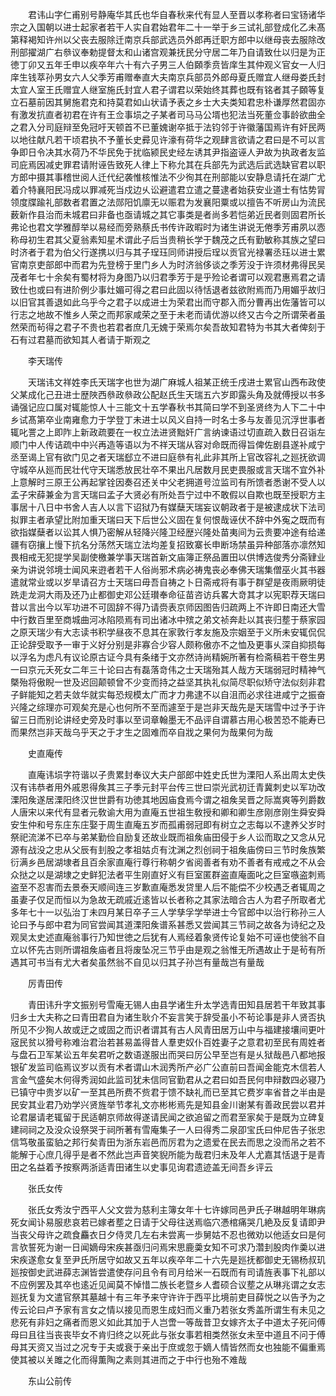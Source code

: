 <!-- { "loadSidebar": true } -->
　　君讳山字仁甫别号静庵华其氏也华自春秋来代有显人至晋以孝称者曰宝钖诸华宗之入国朝以进士起家者若干人实自君始君年二十一举于乡三试礼部登成化乙未髙第释褐知许州以父丧去服除迁南京兵部武选员外郎再迁职方郎中以继母丧去服除改刑部擢湖广右叅议奉勅提督太和山诸宫观兼抚民分守居二年乃自请致仕以归是为正徳丁卯又五年壬申以疾卒年六十有六子男三人伯頥季贲皆庠生其仲观义官女一人归庠生钱萃孙男女六人父季芳甫赠奉直大夫南京兵部员外郎母夏氏赠宜人继母娄氏封太宜人室王氏赠宜人继室施氏封宜人君子谓君以荣始终其葬也既有铭者其子頥等复立石墓前因其舅施君克和持莫君如山状请予表之乡士大夫类知君忠朴谦厚然君固亦有激发抗直者初君在许有王佥事埙之子某者司马马公壻也犯法当死董佥事龄欲曲全之君入分司庭辩至免冠吁天顿首不已董媿谢卒抵于法钧邻于许徽藩国焉许有奸民两以地往献凡若干顷君执不予董长史彛见许濠有荷华之观肆言欲请之君曰是不可以言争即日令决其水荷乃不华民免于扰临颍民史经左诱其尹指盗诬人尹故为执政者友监司庇焉因减史罪君请附诬告致死人律上下称允其在兵部先为武选后武选缺官君以职方郎中摄其事稽世阅人迁代纪袭惟核惟法不少徇其在刑部能以安静息请托在湖广尤着介特襄阳民冯成以罪减死当戍边乆讼避遣君立遣之蔓逮者始获安业道士有怙势冐领度牒踰礼部数者君置之法郧阳饥廪无以赈君为发襄阳粟或以擅告不听房山为流民薮新作县治而未城君曰非备也亟请城之其它事类是者尚多若恺弟近民者则固君所长弗论也君文学雅醇举以易经而旁熟蔡氏书传许政暇时为诸生讲说无倦季芳甫夙以悫称母初生君其父夏翁素知星术谓此子后当贵稍长学于魏茂之氏有勤敏称其族之望曰时济者于君为伯父行遂携以归与其子珵珏同师讲授后珵以贡官光禄署丞珏以进士累官南京吏部郎中而君为先登榜于里门乡人为时济翁侈谈之季芳没于许须材弗得民吴茂者年七十余矣有蜀材将为身图乃以归君季芳于是乎殓论者谓可以观君惠焉君之请致仕也或曰有进阶例少事灶媚可得之君曰此固以待恬退者兹欲附焉而乃用媚乎故归以旧官其善退如此乌乎今之君子以成进士为荣君出而守郡入而分曹再出佐藩皆可以行志之地故不惟乡人荣之而邦家咸荣之至于未老而请优游以终又古今之所谓荣者虽然荣而茍得之君子不贵也若君者庶几无媿于荣焉尔矣吾故知君特为书其大者俾刻于石有过君墓而欲知其人者请于斯观之

　　李天瑞传

　　天瑞讳文祥姓李氏天瑞字也世为湖广麻城人祖某正统壬戌进士累官山西布政使父某成化己丑进士歴陜西叅政叅政公配赵氏生天瑞五六岁即露头角及就傅授以书多诵强记应口属对辄能惊人十三能文十五学春秋书其简曰学不到圣贤终为人下二十中乡试髙第卒业南雍愈力于学登丁未进士以风义自持一时名士多与友善见沉浮世事者辄叱詈之上即阼上新政疏要在一权立法进贤黜奸广言纳谏语过切直疏入数日召诣左顺门中人传诘疏中中兴再造等语以为不祥天瑞从容对命既而得旨俾佐剧县遂补咸宁丞至谒上官有欲门见之者天瑞郄立不进曰庭叅有礼此非其所上官改容礼之廵抚欲调守城卒从廵而民壮代守天瑞悉放民壮卒不果出凡居数月民吏畏服或言天瑞不宜外补上意解时三原王公再起掌铨因奏召还关中父老拥道号泣监司有所馈者悉谢不受人以孟子宋薛兼金为言天瑞曰孟子大贤必有所处吾宁过中不敢假以自欺也既至授职方主事居十八日中书舍人吉人以言下诏狱乃有媒蘖天瑞妄议朝政者于是被逮成状下法司拟罪主者承望比附加重天瑞曰天下后世公义固在复何恨哉诬伏不辞中外寃之既而有欲指媒蘖者以讼其人惧乃密解从轻降兴隆卫经歴兴隆处苗夷间为云贵要冲途有给递疆有窃攘上慢下抗名分荡然天瑞立法均差复招致寨长申断场禁虽异种部落亦凛然知畏相戒无犯提学吴副使檄兼学事天瑞首新文庙簿正祭品置田以供博选俊秀分斋肄业亲为讲说邻境士闻风来逰者若干人俗尚邪术病必祷鬼丧必奉佛天瑞集僧巫火其书器遣就常业或以岁旱请召方士天瑞曰毋吾自祷之卜日斋戒将有事于群望是夜雨厥明徒跣走龙洞大雨及还乃止都御史邓公廷瓉奉命征苗咨访兵畧大竒其才以宪职荐天瑞曰昔以言出今以军功进不可固辞不得乃请赍表京师因图告归疏两上不许即日南还大雪中行数百里至商城曲河冰陷陨焉有司出诸冰中殡之弟文祯奔赴以其丧归塟于蔡家园之原天瑞少有大志读书积学昼夜不息其在家敦行孝友施及宗姻至于义所未安辄侃侃正论辞受取予一审于义好分别是非寡合少容人颇称傲亦不之恤及更事乆深自抑损每以浮名为虑凡有议论原古证今具有条绪于文亦然诗尚精婉所著有检斋稿若干卷生男一曰京元夭死女二年三十论曰古有磊落竒伟之士天瑞殆其人哉方天瑞弱冠时精神气槩殆将傲睨一世及迟回颠顿曾不少变而持之益坚其执礼似简尽职似矫守法似刻非君子鲜能知之若夫敛华就实每恐规模太广而才力弗逮不以自沮而必求往进咸宁之振奋兴隆之综理亦可观矣充是心也何所不至而遽至于是岂非天哉先是天瑞雪中过予于许留三日而别论讲经史旁及时事以至词章翰墨无不品评自谓慕古用心极苦恐不能寿已而果然岂非天哉乌乎天之于才生之固难而卒自戕之果何为哉果何为哉

　　史直庵传

　　直庵讳埙字符谐以子贵累封奉议大夫户部郎中姓史氏世为溧阳人系出周太史佚汉有讳恭者用外戚恩得矦其三子季元封平台传三世曰崇光武初迁青冀刺史以军功改溧阳矦遂居溧阳终汉世世爵有功徳其地因庙食焉今谓之祖矦吴晋之际嵩爽等列爵数人唐宋以来代有显者元敎谕大用为直庵五世祖生敎授和卿和卿生彦刚彦刚生舜安舜安生仲和号东庄东庄娶于周生直庵五岁而孤甫弱冠即有树立之志每以不逮养父岁时祭祀流涕不已卒与弟某勤俭自励复还故业既而祖矦庙田侵于乡人讼而取之又念从兄源有战没之忠从父辰有刲股之孝祖姑贞有沈渊之烈创祠于祖矦庙傍曰三节时矦族繁衍满乡邑居湖埭者且百余家直庵行尊行称朝夕省阅善者有劝不善者有戒戒之不从会众挞之以是湖埭之史鲜犯法者平生刚直好义有巨室匿群盗直庵面叱之巨室嗾盗刺焉盗至不忍害而去景泰天顺间连三岁歉直庵悉发贷里人后不能偿不少校遇乏者辄周之虽妻子仅足而恒以为急故无疏戚近逺皆以长者称之其家法暗合古人为君子所取者尤多年七十一以弘治丁未四月某日卒子三人学孳孚学举进士今官郎中以治行称孙三人论曰予与郎中君为同官尝闻其道溧阳矦谱系甚悉又尝闻其三节祠之故各为诗纪之及观吴太史述直庵翁事行乃知世徳之后犹有人焉经着象贤传论复始不可诬也使翁不自立以怀先古则所谓祖矦庙者且将废坠况三节乎由是观之翁惟无所遇故止于是茍有所遇其可书当有尤大者矣虽然翁不自见以归其子孙岂有量哉岂有量哉

　　厉青田传

　　青田讳升字文振别号雪庵无锡人由县学诸生升太学选青田知县居若干年致其事归乡士大夫称之曰青田君自为诸生耿介不妄言笑于辞受虽小不茍论事是非人贤否执所见不少狥人故或迂之或固之而识者谓其有古人风青田居万山中与福建接壤间更叶宼民贫以猾号称难治君治若甚易盖得昔人羣吏奴仆百姓妻子之意君初至民有周姓者与盘石卫军某讼五年矣君听之数语遂服出而哭曰厉公早至岂有是乆狱哉邑八都地报银矿发监司临焉议岁以贡有术者谓山木润秀所产必广公直前曰吾闻金能克木信若人言金气盛矣木何得秀润如此监司犹未信同官勤君从之君曰如吾民何申辩数四必寝乃已镇守中贵岁以矿一至其邑所费不赀君于馈不缺礼而已至其它费岁率省昔之半由是民安其业君乃劝学兴贤旌举节孝礼文亦彬彬焉先是知县金川谢某有善政民尝以君并论君屡请老辄留于民适朝京师故得遂请民闻之欲追留之而君至家矣于是既为立碑复建祠祠之及没众设祭哭于祠所著有雪庵集子一人曰得秀二泉卲宝氏曰仲尼告子张忠信笃敬虽蛮貃之邦行矣青田为浙东岩邑而厉君为之遗爱在民去而思之没而吊之若不能解于心庶几得乎是者不然此岂声音笑貎所能为哉君归未及年人尤嘉其恬退于是青田之名益着予按察两浙适青田诸生以史事见询君遗迹盖无间吾乡评云

　　张氏女传

　　张氏女秀汝宁西平人父文尝为慈利主簿女年十七许嫁同邑尹氏子琳越明年琳病死女闻讣易服悲哀若已嫁者塟之日请于父母往送焉临穴慿棺痛哭几絶及反复请即尹当丧父母许之疏食麤衣日夕侍灵几左右未尝离一歩舅姑不忍也微劝以他适女曰是何言欤誓死为谢一日闻嫡母宋疾甚亟归问焉宋思鹿羮女知不可求乃濳刲股肉作羮以进宋疾遂愈女复至尹氏所居守如故又五年以疾卒年二十六先是廵抚都御史无锡杨叔玑廵按御史武进薛志渊皆尝遣使存问且令有司月给米一石既而有司请旌表事下礼部以不应例罢及其卒也逺近见闻莫不悼惜二族长老暨乡人耆硕合议塟之从琳兆谓之女志廵抚复为文遣官祭其墓越十有三年予来守许许于西平比境前吏目薛悦之以告予为之传云论曰卢予家有言女之情以接见而恩生成妇而义重乃若张女秀盖所谓生有未见之悲死有非妇之痛者而恩义如此其加于人岂啻一等哉昔卫女嫁齐太子中道太子死问傅母曰且往当丧丧毕女不肯归终之以死此与张女事若相类然张女未至中道且不问于傅母其天资又当过之况专于夫或衰于亲出于庶或忽于嫡人情皆然而女也独能不偏重焉使其被以关雎之化而得薫陶之素则其进而之于中行也殆不难哉

　　东山公前传

